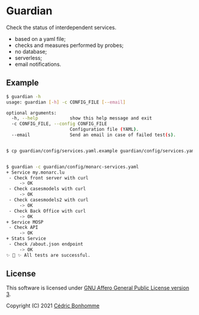 # Guardian

Check the status of interdependent services.

- based on a yaml file;
- checks and measures performed by probes;
- no database;
- serverless;
- email notifications.


## Example

```bash
$ guardian -h
usage: guardian [-h] -c CONFIG_FILE [--email]

optional arguments:
  -h, --help            show this help message and exit
  -c CONFIG_FILE, --config CONFIG_FILE
                        Configuration file (YAML).
  --email               Send an email in case of failed test(s).


$ cp guardian/config/services.yaml.example guardian/config/services.yaml


$ guardian -c guardian/config/monarc-services.yaml
+ Service my.monarc.lu
 - Check front server with curl
     -> OK
 - Check casesmodels with curl
     -> OK
 - Check casesmodels2 with curl
     -> OK
 - Check Back Office with curl
     -> OK
+ Service MOSP
 - Check API
     -> OK
+ Stats Service
 - Check /about.json endpoint
     -> OK
✨ 🌟 ✨ All tests are successful.
```

## License

This software is licensed under
[GNU Affero General Public License version 3](https://www.gnu.org/licenses/agpl-3.0.html).

Copyright (C) 2021 [Cédric Bonhomme](https://www.cedricbonhomme.org)
